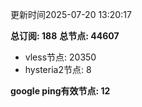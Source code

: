 更新时间2025-07-20 13:20:17

**总订阅: 188**
**总节点: 44607**
- vless节点: 20350
- hysteria2节点: 8

**google ping有效节点: 12**
